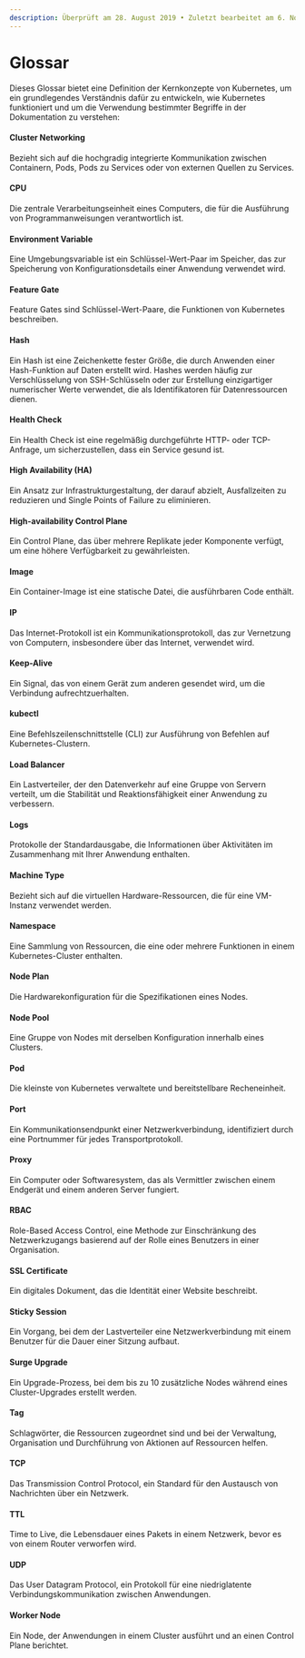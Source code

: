 ```yaml
---
description: Überprüft am 28. August 2019 • Zuletzt bearbeitet am 6. November 2023
---
```


# Glossar

Dieses Glossar bietet eine Definition der Kernkonzepte von Kubernetes, um ein grundlegendes Verständnis dafür zu entwickeln, wie Kubernetes funktioniert und um die Verwendung bestimmter Begriffe in der Dokumentation zu verstehen:

#### **Cluster Networking**

Bezieht sich auf die hochgradig integrierte Kommunikation zwischen Containern, Pods, Pods zu Services oder von externen Quellen zu Services.

#### **CPU**

Die zentrale Verarbeitungseinheit eines Computers, die für die Ausführung von Programmanweisungen verantwortlich ist.

#### **Environment Variable**

Eine Umgebungsvariable ist ein Schlüssel-Wert-Paar im Speicher, das zur Speicherung von Konfigurationsdetails einer Anwendung verwendet wird.

#### **Feature Gate**

Feature Gates sind Schlüssel-Wert-Paare, die Funktionen von Kubernetes beschreiben.

#### **Hash**

Ein Hash ist eine Zeichenkette fester Größe, die durch Anwenden einer Hash-Funktion auf Daten erstellt wird. Hashes werden häufig zur Verschlüsselung von SSH-Schlüsseln oder zur Erstellung einzigartiger numerischer Werte verwendet, die als Identifikatoren für Datenressourcen dienen.

#### **Health Check**

Ein Health Check ist eine regelmäßig durchgeführte HTTP- oder TCP-Anfrage, um sicherzustellen, dass ein Service gesund ist.

#### **High Availability (HA)**

Ein Ansatz zur Infrastrukturgestaltung, der darauf abzielt, Ausfallzeiten zu reduzieren und Single Points of Failure zu eliminieren.

#### **High-availability Control Plane**

Ein Control Plane, das über mehrere Replikate jeder Komponente verfügt, um eine höhere Verfügbarkeit zu gewährleisten.

#### **Image**

Ein Container-Image ist eine statische Datei, die ausführbaren Code enthält.

#### **IP**

Das Internet-Protokoll ist ein Kommunikationsprotokoll, das zur Vernetzung von Computern, insbesondere über das Internet, verwendet wird.

#### **Keep-Alive**

Ein Signal, das von einem Gerät zum anderen gesendet wird, um die Verbindung aufrechtzuerhalten.

#### **kubectl**

Eine Befehlszeilenschnittstelle (CLI) zur Ausführung von Befehlen auf Kubernetes-Clustern.

#### **Load Balancer**

Ein Lastverteiler, der den Datenverkehr auf eine Gruppe von Servern verteilt, um die Stabilität und Reaktionsfähigkeit einer Anwendung zu verbessern.

#### **Logs**

Protokolle der Standardausgabe, die Informationen über Aktivitäten im Zusammenhang mit Ihrer Anwendung enthalten.

#### **Machine Type**

Bezieht sich auf die virtuellen Hardware-Ressourcen, die für eine VM-Instanz verwendet werden.

#### **Namespace**

Eine Sammlung von Ressourcen, die eine oder mehrere Funktionen in einem Kubernetes-Cluster enthalten.

#### **Node Plan**

Die Hardwarekonfiguration für die Spezifikationen eines Nodes.

#### **Node Pool**

Eine Gruppe von Nodes mit derselben Konfiguration innerhalb eines Clusters.

#### **Pod**

Die kleinste von Kubernetes verwaltete und bereitstellbare Recheneinheit.

#### **Port**

Ein Kommunikationsendpunkt einer Netzwerkverbindung, identifiziert durch eine Portnummer für jedes Transportprotokoll.

#### **Proxy**

Ein Computer oder Softwaresystem, das als Vermittler zwischen einem Endgerät und einem anderen Server fungiert.

#### **RBAC**

Role-Based Access Control, eine Methode zur Einschränkung des Netzwerkzugangs basierend auf der Rolle eines Benutzers in einer Organisation.

#### **SSL Certificate**

Ein digitales Dokument, das die Identität einer Website beschreibt.

#### **Sticky Session**

Ein Vorgang, bei dem der Lastverteiler eine Netzwerkverbindung mit einem Benutzer für die Dauer einer Sitzung aufbaut.

#### **Surge Upgrade**

Ein Upgrade-Prozess, bei dem bis zu 10 zusätzliche Nodes während eines Cluster-Upgrades erstellt werden.

#### **Tag**

Schlagwörter, die Ressourcen zugeordnet sind und bei der Verwaltung, Organisation und Durchführung von Aktionen auf Ressourcen helfen.

#### **TCP**

Das Transmission Control Protocol, ein Standard für den Austausch von Nachrichten über ein Netzwerk.

#### **TTL**

Time to Live, die Lebensdauer eines Pakets in einem Netzwerk, bevor es von einem Router verworfen wird.

#### **UDP**

Das User Datagram Protocol, ein Protokoll für eine niedriglatente Verbindungskommunikation zwischen Anwendungen.

#### **Worker Node**

Ein Node, der Anwendungen in einem Cluster ausführt und an einen Control Plane berichtet.
